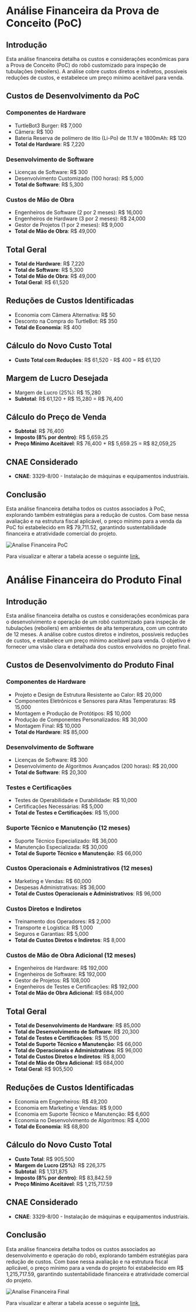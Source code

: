 # Análise Financeira da Prova de Conceito (PoC)

## Introdução
Esta análise financeira detalha os custos e considerações econômicas para a Prova de Conceito (PoC) do robô customizado para inspeção de tubulações (reboilers). A análise cobre custos diretos e indiretos, possíveis reduções de custos, e estabelece um preço mínimo aceitável para venda.

## Custos de Desenvolvimento da PoC

### Componentes de Hardware
- TurtleBot3 Burger: R$ 7,000
- Câmera: R$ 100
- Bateria Reserva de polímero de lítio (Li-Po) de 11.1V e 1800mAh: R$ 120
- **Total de Hardware**: R$ 7,220

### Desenvolvimento de Software
- Licenças de Software: R$ 300
- Desenvolvimento Customizado (100 horas): R$ 5,000
- **Total de Software**: R$ 5,300

### Custos de Mão de Obra
- Engenheiros de Software (2 por 2 meses): R$ 16,000
- Engenheiros de Hardware (3 por 2 meses): R$ 24,000
- Gestor de Projetos (1 por 2 meses): R$ 9,000
- **Total de Mão de Obra**: R$ 49,000

## Total Geral
- **Total de Hardware**: R$ 7,220
- **Total de Software**: R$ 5,300
- **Total de Mão de Obra**: R$ 49,000
- **Total Geral**: R$ 61,520

## Reduções de Custos Identificadas
- Economia com Câmera Alternativa: R$ 50
- Desconto na Compra do TurtleBot: R$ 350
- **Total de Economia**: R$ 400

## Cálculo do Novo Custo Total
- **Custo Total com Reduções**: R$ 61,520 - R$ 400 = R$ 61,120

## Margem de Lucro Desejada
- Margem de Lucro (25%): R$ 15,280
- **Subtotal**: R$ 61,120 + R$ 15,280 = R$ 76,400

## Cálculo do Preço de Venda
- **Subtotal**: R$ 76,400
- **Imposto (8% por dentro)**: R$ 5,659.25
- **Preço Mínimo Aceitável**: R$ 76,400 + R$ 5,659.25 = R$ 82,059,25

## CNAE Considerado
- **CNAE**: 3329-8/00 - Instalação de máquinas e equipamentos industriais.

## Conclusão
Esta análise financeira detalha todos os custos associados à PoC, explorando também estratégias para a redução de custos. Com base nessa avaliação e na estrutura fiscal aplicável, o preço mínimo para a venda da PoC foi estabelecido em R$ 79,711.52, garantindo sustentabilidade financeira e atratividade comercial do projeto.

![Analise Financeira PoC](../../static/img/sprint-3/PoC.png) 

Para visualizar e alterar a tabela acesse o seguinte [link.](https://drive.google.com/file/d/1ohvIqpPskPQTBlAGAAXRG_8-kxxQ3L6i/view?usp=drivesdk)


# Análise Financeira do Produto Final

## Introdução
Esta análise financeira detalha os custos e considerações econômicas para o desenvolvimento e operação de um robô customizado para inspeção de tubulações (reboilers) em ambientes de alta temperatura, com um contrato de 12 meses. A análise cobre custos diretos e indiretos, possíveis reduções de custos, e estabelece um preço mínimo aceitável para venda. O objetivo é fornecer uma visão clara e detalhada dos custos envolvidos no projeto final.

## Custos de Desenvolvimento do Produto Final

### Componentes de Hardware
- Projeto e Design de Estrutura Resistente ao Calor: R$ 20,000
- Componentes Eletrônicos e Sensores para Altas Temperaturas: R$ 15,000
- Montagem e Produção de Protótipos: R$ 10,000
- Produção de Componentes Personalizados: R$ 30,000
- Montagem Final: R$ 10,000
- **Total de Hardware**: R$ 85,000

### Desenvolvimento de Software
- Licenças de Software: R$ 300
- Desenvolvimento de Algoritmos Avançados (200 horas): R$ 20,000
- **Total de Software**: R$ 20,300

### Testes e Certificações
- Testes de Operabilidade e Durabilidade: R$ 10,000
- Certificações Necessárias: R$ 5,000
- **Total de Testes e Certificações**: R$ 15,000

### Suporte Técnico e Manutenção (12 meses)
- Suporte Técnico Especializado: R$ 36,000
- Manutenção Especializada: R$ 30,000
- **Total de Suporte Técnico e Manutenção**: R$ 66,000

### Custos Operacionais e Administrativos (12 meses)
- Marketing e Vendas: R$ 60,000
- Despesas Administrativas: R$ 36,000
- **Total de Custos Operacionais e Administrativos**: R$ 96,000

### Custos Diretos e Indiretos
- Treinamento dos Operadores: R$ 2,000
- Transporte e Logística: R$ 1,000
- Seguros e Garantias: R$ 5,000
- **Total de Custos Diretos e Indiretos**: R$ 8,000

### Custos de Mão de Obra Adicional (12 meses)
- Engenheiros de Hardware: R$ 192,000
- Engenheiros de Software: R$ 192,000
- Gestor de Projetos: R$ 108,000
- Engenheiros de Testes e Certificações: R$ 192,000
- **Total de Mão de Obra Adicional**: R$ 684,000

## Total Geral
- **Total de Desenvolvimento de Hardware**: R$ 85,000
- **Total de Desenvolvimento de Software**: R$ 20,300
- **Total de Testes e Certificações**: R$ 15,000
- **Total de Suporte Técnico e Manutenção**: R$ 66,000
- **Total de Operacionais e Administrativos**: R$ 96,000
- **Total de Custos Diretos e Indiretos**: R$ 8,000
- **Total de Mão de Obra Adicional**: R$ 684,000
- **Total Geral**: R$ 905,500

## Reduções de Custos Identificadas
- Economia em Engenheiros: R$ 49,200
- Economia em Marketing e Vendas: R$ 9,000
- Economia em Suporte Técnico e Manutenção: R$ 6,600
- Economia no Desenvolvimento de Algoritmos: R$ 4,000
- **Total de Economia**: R$ 68,800

## Cálculo do Novo Custo Total
- **Custo Total**: R$ 905,500
- **Margem de Lucro (25%)**: R$ 226,375
- **Subtotal**: R$ 1,131,875
- **Imposto (8% por dentro)**: R$ 83,842.59
- **Preço Mínimo Aceitável**: R$ 1,215,717.59

## CNAE Considerado
- **CNAE**: 3329-8/00 - Instalação de máquinas e equipamentos industriais.

## Conclusão
Esta análise financeira detalha todos os custos associados ao desenvolvimento e operação do robô, explorando também estratégias para redução de custos. Com base nessa avaliação e na estrutura fiscal aplicável, o preço mínimo para a venda do projeto foi estabelecido em R$ 1,215,717.59, garantindo sustentabilidade financeira e atratividade comercial do projeto.

![Analise Financeira Final](../../static/img/sprint-3/final.png) 

Para visualizar e alterar a tabela acesse o seguinte [link.](https://drive.google.com/file/d/1izGuqWQmo8rYB6kJzXRndSjYP8oJsImH/view?usp=drivesdk)

